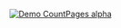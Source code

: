 
[![Demo CountPages alpha](https://drive.google.com/open?id=16epVlSGtnFBO3_dPXHQirWEskZCkWTUITIqsyRCAmPU)](https://drive.google.com/open?id=16epVlSGtnFBO3_dPXHQirWEskZCkWTUITIqsyRCAmPU)


